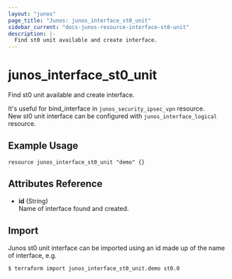 ```yaml
---
layout: "junos"
page_title: "Junos: junos_interface_st0_unit"
sidebar_current: "docs-junos-resource-interface-st0-unit"
description: |-
  Find st0 unit available and create interface.
---
```


# junos_interface_st0_unit

Find st0 unit available and create interface.

It's useful for bind_interface in `junos_security_ipsec_vpn` resource.  
New st0 unit interface can be configured with `junos_interface_logical` resource.

## Example Usage

```hcl
resource junos_interface_st0_unit "demo" {}
```

## Attributes Reference

- **id** (String)  
  Name of interface found and created.

## Import

Junos st0 unit interface can be imported using an id made up of the name of interface, e.g.

```shell
$ terraform import junos_interface_st0_unit.demo st0.0
```
